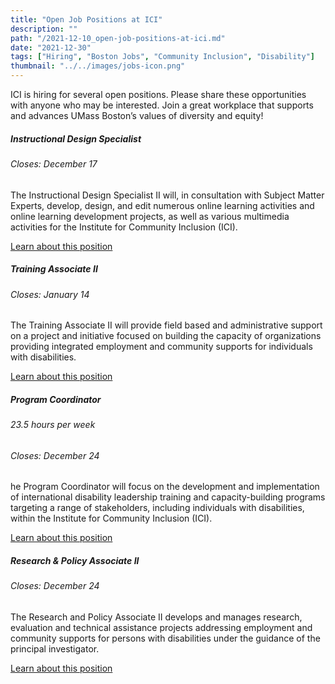 ```yaml
---
title: "Open Job Positions at ICI"
description: ""
path: "/2021-12-10_open-job-positions-at-ici.md"
date: "2021-12-30"
tags: ["Hiring", "Boston Jobs", "Community Inclusion", "Disability"]
thumbnail: "../../images/jobs-icon.png"
---
```


ICI is hiring for several open positions. Please share these opportunities with anyone who may be interested. Join a great workplace that supports and advances UMass Boston’s values of diversity and equity!

 <div class="row">
    <div class="col-md-6">
      <div class="card card-ici" style="">
  <div class="card-body">
    <h5 class="card-title">Instructional Design Specialist</h5>
    <h6 class="card-subtitle mb-2 text-muted">Closes: December 17</h6>
    <p class="card-text">The Instructional Design Specialist II will, in consultation with Subject Matter Experts, develop, design, and edit numerous online learning activities and online learning development projects, as well as various multimedia activities for the Institute for Community Inclusion (ICI). </p>
    <a href="https://employmentopportunities.umb.edu/boston/en-us/job/511054/instructional-design-specialist" class="card-link">Learn about this position</a>
  </div>
</div>
    </div>
    <div class="col-md-6">
      <div class="card card-ici" style="">
  <div class="card-body">
    <h5 class="card-title">Training Associate II</h5>
    <h6 class="card-subtitle mb-2 text-muted">Closes: January 14</h6>
    <p class="card-text">The Training Associate II will provide field based and administrative support on a project and initiative focused on building the capacity of organizations providing integrated employment and community supports for individuals with disabilities. </p>
    <a href="https://employmentopportunities.umb.edu/boston/en-us/job/510804/training-associate-ii" class="card-link">Learn about this position</a>
  </div>
</div>
    </div>
    <div class="col-md-6">
      <div class="card card-ici" style="">
  <div class="card-body">
    <h5 class="card-title">Program Coordinator</h5>
    <h6 class="card-subtitle mb-2">23.5 hours per week</h6>
    <h6 class="card-subtitle mb-2 text-muted">Closes: December 24</h6>
    <p class="card-text">he Program Coordinator will focus on the development and implementation of international disability leadership training and capacity-building programs targeting a range of stakeholders, including individuals with disabilities, within the Institute for Community Inclusion (ICI).  </p>
    <a href="https://employmentopportunities.umb.edu/boston/en-us/job/511263/program-coordinator" class="card-link">Learn about this position</a>
  </div>
</div>
    </div>
     <div class="col-md-6">
      <div class="card card-ici" style="">
  <div class="card-body">
    <h5 class="card-title">Research & Policy Associate II</h5>
    <h6 class="card-subtitle mb-2 text-muted">Closes: December 24</h6>
    <p class="card-text">The Research and Policy Associate II  develops and manages research, evaluation and technical assistance projects addressing employment and community supports for persons with disabilities under the guidance of the principal investigator. </p>
    <a href="https://employmentopportunities.umb.edu/boston/en-us/job/511262/research-policy-associate-ii" class="card-link">Learn about this position</a>
  </div>
</div>
    </div>
  </div>
</div>
